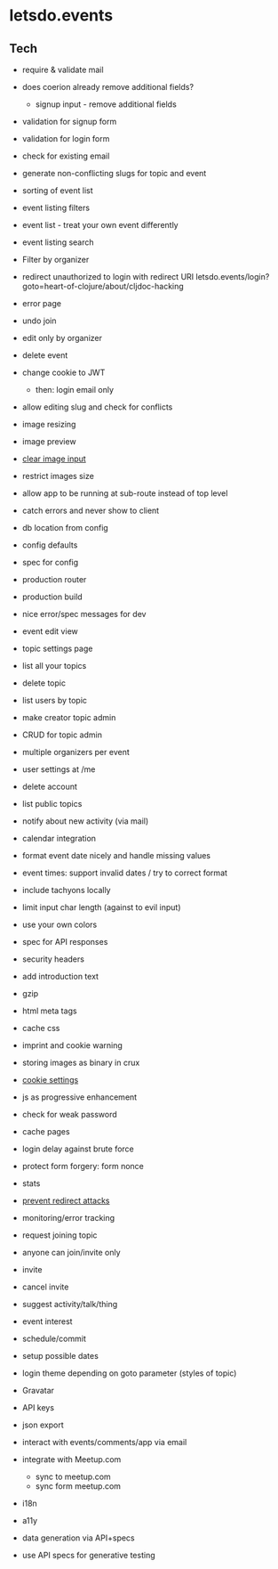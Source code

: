 # letsdo.events

## Tech

- require & validate mail
- does coerion already remove additional fields?
  - signup input - remove additional fields
- validation for signup form
- validation for login form
- check for existing email
- generate non-conflicting slugs for topic and event
- sorting of event list
- event listing filters
- event list - treat your own event differently
- event listing search
- Filter by organizer
- redirect unauthorized to login with redirect URI
    letsdo.events/login?goto=heart-of-clojure/about/cljdoc-hacking
- error page
- undo join
- edit only by organizer
- delete event
- change cookie to JWT
  - then: login email only

- allow editing slug and check for conflicts
- image resizing
- image preview
- [clear image input](https://www.w3schools.com/howto/howto_html_clear_input.asp)
- restrict images size

- allow app to be running at sub-route instead of top level
- catch errors and never show to client
- db location from config
- config defaults
- spec for config
- production router
- production build
- nice error/spec messages for dev
- event edit view

- topic settings page
- list all your topics
- delete topic
- list users by topic

- make creator topic admin
- CRUD for topic admin
- multiple organizers per event

- user settings at /me
- delete account

- list public topics

- notify about new activity (via mail)
- calendar integration

- format event date nicely and handle missing values
- event times: support invalid dates / try to correct format
- include tachyons locally
- limit input char length (against to evil input)
- use your own colors
- spec for API responses
- security headers
- add introduction text
- gzip
- html meta tags
- cache css
- imprint and cookie warning
- storing images as binary in crux
- [cookie settings](https://github.com/ring-clojure/ring/wiki/Cookies)
- js as progressive enhancement
- check for weak password
- cache pages
- login delay against brute force
- protect form forgery: form nonce
- stats
- [prevent redirect attacks](https://rundis.github.io/blog/2015/buddy_auth_part2.html)
- monitoring/error tracking

- request joining topic
- anyone can join/invite only
- invite
- cancel invite

- suggest activity/talk/thing
- event interest
- schedule/commit

- setup possible dates

- login theme depending on goto parameter (styles of topic)

- Gravatar
- API keys
- json export
- interact with events/comments/app via email
- integrate with Meetup.com
  - sync to meetup.com
  - sync form meetup.com
- i18n
- a11y

- data generation via API+specs
- use API specs for generative testing